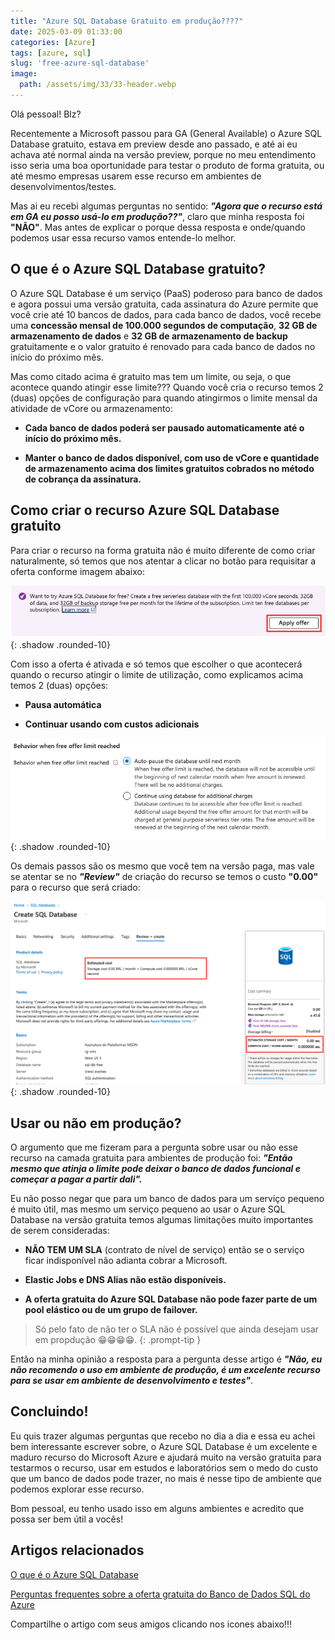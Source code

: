 ```yaml
---
title: "Azure SQL Database Gratuito em produção????"
date: 2025-03-09 01:33:00
categories: [Azure]
tags: [azure, sql]
slug: 'free-azure-sql-database'
image:
  path: /assets/img/33/33-header.webp
---
```


Olá pessoal! Blz?

Recentemente a Microsoft passou para GA (General Available) o Azure SQL Database gratuito, estava em preview desde ano passado, e até ai eu achava até normal ainda na versão preview, porque no meu entendimento isso seria uma boa oportunidade para testar o produto de forma gratuita, ou até mesmo empresas usarem esse recurso em ambientes de desenvolvimentos/testes.

Mas ai eu recebi algumas perguntas no sentido: ***"Agora que o recurso está em GA eu posso usá-lo em produção??"***, claro que minha resposta foi **"NÃO"**. Mas antes de explicar o porque dessa resposta e onde/quando podemos usar essa recurso vamos entende-lo melhor.

## O que é o Azure SQL Database gratuito?

O Azure SQL Database é um serviço (PaaS) poderoso para banco de dados e agora possui uma versão gratuita, cada assinatura do Azure permite que você crie até 10 bancos de dados, para cada banco de dados, você recebe uma **concessão mensal de 100.000 segundos de computação**, **32 GB de armazenamento de dados** e **32 GB de armazenamento de backup** gratuitamente e o valor gratuito é renovado para cada banco de dados no início do próximo mês.

Mas como citado acima é gratuito mas tem um limite, ou seja, o que acontece quando atingir esse limite??? Quando você cria o recurso temos 2 (duas) opções de configuração para quando atingirmos o limite mensal da atividade de vCore ou armazenamento:

- **Cada banco de dados poderá ser pausado automaticamente até o início do próximo mês.**

- **Manter o banco de dados disponível, com uso de vCore e quantidade de armazenamento acima dos limites gratuitos cobrados no método de cobrança da assinatura.**

## Como criar o recurso Azure SQL Database gratuito

Para criar o recurso na forma gratuita não é muito diferente de como criar naturalmente, só temos que nos atentar a clicar no botão para requisitar a oferta conforme imagem abaixo:

![free-azure-sql-database](/assets/img/33/01.png){: .shadow .rounded-10}

Com isso a oferta é ativada e só temos que escolher o que acontecerá quando o recurso atingir o limite de utilização, como explicamos acima temos 2 (duas) opções:

- **Pausa automática**

- **Continuar usando com custos adicionais**

![free-azure-sql-database](/assets/img/33/02.png){: .shadow .rounded-10}

Os demais passos são os mesmo que você tem na versão paga, mas vale se atentar se no ***"Review"*** de criação do recurso se temos o custo **"0.00"** para o recurso que será criado:

![free-azure-sql-database](/assets/img/33/03.png){: .shadow .rounded-10}

## Usar ou não em produção?

O argumento que me fizeram para a pergunta sobre usar ou não esse recurso na camada gratuita para ambientes de produção foi: ***"Então mesmo que atinja o limite pode deixar o banco de dados funcional e começar a pagar a partir dali".***

Eu não posso negar que para um banco de dados para um serviço pequeno é muito útil, mas mesmo um serviço pequeno ao usar o Azure SQL Database na versão gratuita temos algumas limitações muito importantes de serem consideradas:

- **NÃO TEM UM SLA** (contrato de nível de serviço) então se o serviço ficar indisponível não adianta cobrar a Microsoft.

- **Elastic Jobs e DNS Alias não estão disponíveis.**

- **A oferta gratuita do Azure SQL Database não pode fazer parte de um pool elástico ou de um grupo de failover.**

> Só pelo fato de não ter o SLA não é possível que ainda desejam usar em propdução 😁😁😁😁.
{: .prompt-tip }

Então na minha opinião a resposta para a pergunta desse artigo é ***"Não, eu não recomendo o uso em ambiente de produção, é um excelente recurso para se usar em ambiente de desenvolvimento e testes"***.

## Concluindo!

Eu quis trazer algumas perguntas que recebo no dia a dia e essa eu achei bem interessante escrever sobre, o Azure SQL Database é um excelente e maduro recurso do Microsoft Azure e ajudará muito na versão gratuita para testarmos o recurso, usar em estudos e laboratórios sem o medo do custo que um banco de dados pode trazer, no mais é nesse tipo de ambiente que podemos explorar esse recurso.

Bom pessoal, eu tenho usado isso em alguns ambientes e acredito que possa ser bem útil a vocês!

## Artigos relacionados

<a href="https://learn.microsoft.com/pt-br/azure/azure-sql/database/sql-database-paas-overview?view=azuresql" target="_blank">O que é o Azure SQL Database</a>

<a href="https://learn.microsoft.com/pt-br/azure/azure-sql/database/free-offer-faq?view=azuresql#o-banco-de-dados-sql-do-azure-oferece-gratuitamente-um-banco-de-dados-de-qualidade-de-produ--o" target="_blank">Perguntas frequentes sobre a oferta gratuita do Banco de Dados SQL do Azure</a>

Compartilhe o artigo com seus amigos clicando nos icones abaixo!!!
